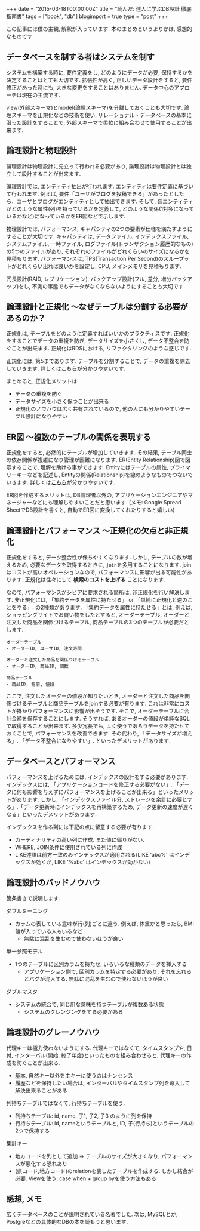 +++
date = "2015-03-18T00:00:00Z"
title = "読んだ: 達人に学ぶDB設計 徹底指南書"
tags = ["book", "db"]
blogimport = true
type = "post"
+++

この記事には僕の主観, 解釈が入っています. 本のまとめというよりかは, 感想的なものです.


## データベースを制する者はシステムを制す

システムを構築する時に, 要件定義をし, どのようにデータが必要, 保持するかを決定することはとても大切です. 拡張性が高く, 正しいデータ設計をすると, 要件修正があった時にも, 大きな変更をすることはありません. データ中心のアプローチは現在の主流です.

view(外部スキーマ)とmodel(論理スキーマ)を分離しておくことも大切です.  論理スキーマを正規化などの技術を使い, リレーショナル・データベースの基本に沿った設計をすることで, 外部スキーマで柔軟に組み合わせて使用することが出来ます.


## 論理設計と物理設計

論理設計は物理設計に先立って行われる必要があり, 論理設計は物理設計とは独立して設計することが出来ます.

論理設計では, エンティティ抽出が行われます. エンティティは要件定義に基づいて行われます. 例えば, 要件「ユーザがブログを投稿できる」があったとしたら，ユーザとブログがエンティティとして抽出できます. そして, 各エンティティがどのような属性(列)を持っているかを定義して, どのような関係(1対多になっているかなど)になっているかをER図などで示します.

物理設計では, パフォーマンス, キャパシティの2つの要素が仕様を満たすようにすることが大切です. キャパシティは, データファイル, インデックスファイル, システムファイル, 一時ファイル, ログファイル(トランザクション履歴的なもの)の5つのファイルがあり, それぞれのファイルがどれくらいのサイズになるかを見積もります. パフォーマンスは, TPS(Transaction Per Second)のスループットがどれくらい出れば良いかを設定し, CPU, メインメモリを見積もります.

冗長設計(RAID, レプリケーション), バックアップ設計(フル, 差分, 増分バックアップ)をし, 不測の事態でもデータがなくならないようにすることも大切です.


## 論理設計と正規化 ～なぜテーブルは分割する必要があるのか？

正規化は, テーブルをどのように定義すればいいかのプラクティスです. 正規化をすることでデータの重複を防ぎ, データサイズを小さくし, データ不整合を防ぐことが出来ます. 正規化はRDSにおける, リファクタリングのような感じです.

正規化には, 第5まであります. テーブルを分割することで, データの重複を除去していきます. 詳しくは[こちら](http://www.techscore.com/tech/sql/SQL16/16_02.html/)が分かりやすいです.

まとめると, 正規化メリットは
- データの重複を防ぐ
- データサイズを小さく保つことが出来る
- 正規化のノウハウは広く共有されているので, 他の人にも分かりやすいテーブル設計になりやすい


## ER図 ～複数のテーブルの関係を表現する

正規化をすると, 必然的にテーブルが増加していきます. その結果, テーブル同士の依存関係が複雑になり管理が困難になります. ER(Entity Relationship)図で図示することで, 理解を助ける事ができます. Entityにはテーブルの属性, プライマリーキーなどを記述し, Entityの関係(Relationship)を線のようなものでつないでいきます. 詳しくは[こちら](http://itref.fc2web.com/technology/entity_relationship_diagram.html)が分かりやすいです.

ER図を作成するメリットは, DB管理者以外の, アプリケーションエンジニアやマネージャーなどにも理解しやすいことだと思います. (メモ: Google Spread SheetでDB設計を書くと, 自動でER図に変換してくれたりすると嬉しい)


## 論理設計とパフォーマンス ～正規化の欠点と非正規化

正規化をすると, データ整合性が保ちやすくなります. しかし, テーブルの数が増えるため, 必要なデータを取得するときに, `join`を多用することになります. joinはコストが高いオペレーションなので, パフォーマンスに影響が出る可能性があります. 正規化は往々にして **検索のコストを上げる** ことになります.

なので, パフォーマンスがシビアに要求される箇所は, 非正規化を行い解決します. 非正規化には, 「集約データを属性に持たせる」 or 「単純に正規化と逆のことをやる」. の2種類があります. 「集約データを属性に持たせる」とは, 例えば, ショッピングサイトでお買い物をしたとすると, オーダーテーブル, オーダーと注文した商品を関係づけるテーブル, 商品テーブルの3つのテーブルが必要だとします.

```
オーダーテーブル
- オーダーID, ユーザID, 注文時間

オーダーと注文した商品を関係づけるテーブル
- オーダーID, 商品ID, 個数

商品テーブル
- 商品ID, 名前, 値段
```

ここで, 注文したオーダーの値段が知りたいとき, オーダーと注文した商品を関係づけるテーブルと商品テーブルをjoinする必要が有ります. これは非常にコストが掛かりパフォーマンスに影響が出そうです. そこで, オーダーテーブルに合計金額を保存することにします. そうすれば, あるオーダーの値段が単純なSQLで取得することが出来ます. 多少冗長でも, よく使うであろうデータを持たせておくことで, パフォーマンスを改善できます. その代わり, 「データサイズが増える」. 「データ不整合になりやすい」. といったデメリットがあります.


## データベースとパフォーマンス

パフォーマンスを上げるためには, インデックスの設計をする必要があります. インデックスには, 「アプリケーションコードを修正する必要がない」. 「データに何も影響を与えずにパフォーマンスを上げることが出来る」といったメリットがあります. しかし, 「インデックスファイル分, ストレージを余計に必要とする」.「データ更新時にインデックスを再構築するため, データ更新の速度が遅くなる」といったデメリットがあります.

インデックスを作る列には下記の点に留意する必要が有ります.

- カーディナリティの高い列に作成. また値に偏りがない.
- WHERE, JOIN条件に使用されている列に作成
- LIKE述語は前方一致のみインデックスが適用される(LIKE 'abc%' はインデックスが効くが, LIKE '%abc' はインデックスが効かない)


## 論理設計のバッドノウハウ

箇条書きで説明します.

ダブルミーニング
- カラムの表している意味が行(列)ごとに違う. 例えば, 体重かと思ったら, BMI値が入っている人もいるなど
    - 無駄に混乱を生むので使わないほうが良い

単一参照モデル
- 1つのテーブルに区別カラムを持たせ, いろいろな種類のデータを挿入する
    - アプリケーション側で, 区別カラムを特定する必要があり, それを忘れるとバグが混入する. 無駄に混乱を生むので使わないほうが良い

ダブルマスタ
- システムの統合で, 同じ用な意味を持つテーブルが複数ある状態
    - システムのクレンジングをする必要がある


## 論理設計のグレーノウハウ

代理キーは極力使わないようにする. 代理キーではなくて, タイムスタンプや, 日付, インターバル(開始, 終了年度)といったものを組み合わせると, 代理キーの作成を防ぐことが出来る.
- 基本, 自然キー以外を主キーに使うのはナンセンス
- 履歴などを保持したい場合は, インターバルやタイムスタンプ列を導入して解決出来ることがある

列持ちテーブルではなくて, 行持ちテーブルを使う.
- 列持ちテーブル: id, name, 子1, 子2, 子3 のように列を保持
- 行持ちテーブル: id, nameというテーブルと, ID, 子(行持ち)というテーブルの2つで保持する

集計キー
- 地方コードを列として追加 => テーブルのサイズが大きくなり, パフォーマンスが悪化する恐れあり
- (県コード,地方コード)のrelationを表したテーブルを作成する. しかし結合が必要. Viewを使う, case when + group byを使う方法もある


## 感想, メモ

広くデータベースのことが説明されている名著でした. 次は, MySQLとか, Postgreなどの具体的なDBの本を読もうと思います.
